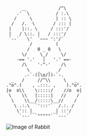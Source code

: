 <pre><code>
      __            /^\
    .'  \          / :.\   
   /     \         | :: \ 
  /   /.  \       / ::: | 
 |    |::. \     / :::'/  
 |   / \::. |   / :::'/
 `--`   \'  `~~~ ':'/`
         /         (    
        /   0 _ 0   \   
      \/     \_/     \/  
    -== '.'   |   '.' ==-   
      /\    '-^-'    /\    
        \   _   _   /             
       .-`-((\o/))-`-.   
  _   /     //^\\     \   _    
."o".(    , .:::. ,    )."o".  
|o  o\\    \:::::/    //o  o| 
 \    \\   |:::::|   //    /   
  \    \\__/:::::\__//    /   
   \ .:.\  `':::'`  /.:. /      
    \':: |_       _| ::'/  
     `---` `"""""` `---`
</code></pre>
![Image of Rabbit](http://www.springfrog.com/converter/ascii-text-art/gallery/bunny.gif)
